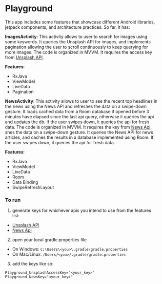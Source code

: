 # Playground

This app includes some features that showcase different Android libraries, jetpack components, and architecture practices. So far, it has: 

**ImagesActivity**: This activity allows to user to search for images using some keywords. It queries the Unsplash API for images, and implements pagination allowing the user to scroll continuously to keep querying for more images. The code is organized in MVVM. It requires the access key from [Unsplash API](https://unsplash.com/developers).

**Features**:
* RxJava
* ViewModel
* LiveData
* Pagination

**NewsActivity**: This activity allows to user to see the recent top headlines in the news using the News API and refreshes the data on a swipe-down gesture. It loads cached data from a Room database if opened before 3 minutes have elapsed since the last api query, otherwise it queries the api and updates the db. If the user swipes down, it queries the api for fresh data. The code is organized in MVVM. It requires the key from [News Api](https://newsapi.org).
shes the data on a swipe-down gesture. It queries the News API for news articles, and caches the results in a database implemented using Room. If the user swipes down, it queries the api for fresh data. 

**Features**:
* RxJava
* ViewModel
* LiveData
* Room
* Data Binding
* SwipeRefreshLayout

### To run
1. generate keys for whichever  apis you intend to use from the features list: 
- [Unsplash API](https://unsplash.com/developers)
- [News Api](https://newsapi.org)

2. open your local gradle properties file
- On Windows: `C:\Users\<you>\.gradle\gradle.properties`
- On Mac/Linux: `/Users/<you>/.gradle/gradle.properties`
  
3. add the keys like so:
```
Playground_UnsplashAccessKey="<your_key>"
Playground_NewsKey="<your_key>"
```


